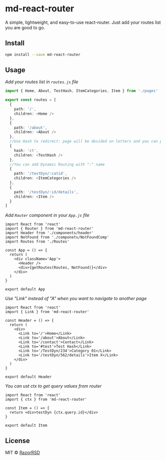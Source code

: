 # md-react-router

A simple, lightweight, and easy-to-use react-router. Just add your routes list you are good to go.

## Install

```bash
npm install --save md-react-router
```

## Usage

_Add your routes list in `routes.js` file_

```ts
import { Home, About, TestHash, ItemCategories, Item } from './pages'

export const routes = [
  {
    path: '/',
    children: <Home />
  },
  {
    path: '/about',
    children: <About />
  },
  //Use Hash to redirect: page will be desided on letters and you can pass a id using numbers after letters
  {
    hash: 'ct',
    children: <TestHash />
  },
  //You can add Dynamic Routing with ":" name
  {
    path: '/testDyn/:catid',
    children: <ItemCategories />
  },
  {
    path: '/testDyn/:id/details',
    children: <Item />
  }
]
```

_Add `Router` component in your `App.js` file_

```tsx
import React from 'react'
import { Router } from 'md-react-router'
import Header from './components/header'
import NotFound from './componets/NotFoundComp'
import Routes from './Routes'

const App = () => {
  return (
    <div className='App'>
      <Header />
      <div>{getRoutes(Routes, NotFound)}</div>
    </div>
  )
}

export default App
```

_Use "Link" instead of "A" when you want to navigate to another page_

```tsx
import React from 'react'
import { Link } from 'md-react-router'

const Header = () => {
  return (
    <div>
      <Link to='/'>Home</Link>
      <Link to='/about'>About</Link>
      <Link to='/contact'>Contact</Link>
      <Link to='#test'>Test Hash</Link>
      <Link to='/TestDyn/234'>Category 01</Link>
      <Link to='/testDyn/562/details'>Item X</Link>
    </div>
  )
}

export default Header
```

_You can ust ctx to get query values from router_

```tsx
import React from 'react'
import { ctx } from 'md-react-router'

const Item = () => {
  return <div>testDyn {ctx.query.id}</div>
}

export default Item
```

## License

MIT © [RazorRSD](https://github.com/RazorRSD)
